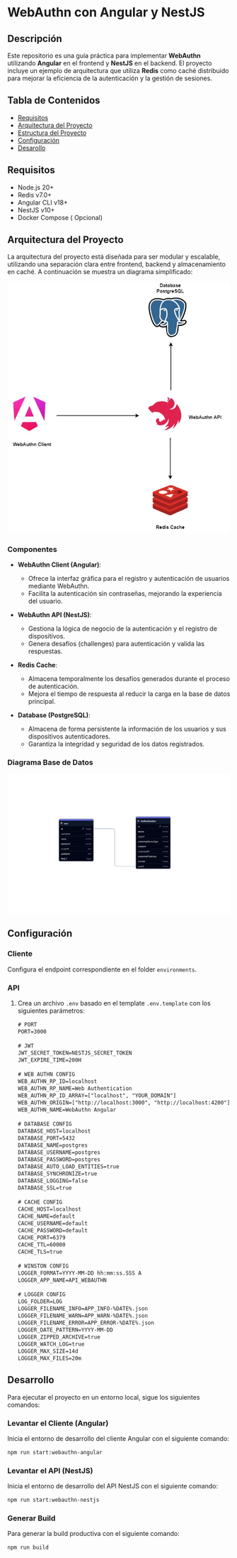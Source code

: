 # WebAuthn con Angular y NestJS

## Descripción

Este repositorio es una guía práctica para implementar **WebAuthn** utilizando **Angular** en el frontend y **NestJS** en el backend. El proyecto incluye un ejemplo de arquitectura que utiliza **Redis** como caché distribuido para mejorar la eficiencia de la autenticación y la gestión de sesiones.

## Tabla de Contenidos

- [Requisitos](#requisitos)
- [Arquitectura del Proyecto](#arquitectura-del-proyecto)
- [Estructura del Proyecto](#estructura-del-proyecto)
- [Configuración](#configuración)
- [Desarollo](#desarollo)

## Requisitos

- Node.js 20+
- Redis v7.0+
- Angular CLI v18+
- NestJS v10+
- Docker Compose ( Opcional)

## Arquitectura del Proyecto

La arquitectura del proyecto está diseñada para ser modular y escalable, utilizando una separación clara entre frontend, backend y almacenamiento en caché. A continuación se muestra un diagrama simplificado:

![Arquitectura](/docs/images/architecture-diagram.jpg)

### Componentes

- **WebAuthn Client (Angular)**:

  - Ofrece la interfaz gráfica para el registro y autenticación de usuarios mediante WebAuthn.
  - Facilita la autenticación sin contraseñas, mejorando la experiencia del usuario.

- **WebAuthn API (NestJS)**:

  - Gestiona la lógica de negocio de la autenticación y el registro de dispositivos.
  - Genera desafíos (challenges) para autenticación y valida las respuestas.

- **Redis Cache**:

  - Almacena temporalmente los desafíos generados durante el proceso de autenticación.
  - Mejora el tiempo de respuesta al reducir la carga en la base de datos principal.

- **Database (PostgreSQL)**:
  - Almacena de forma persistente la información de los usuarios y sus dispositivos autenticadores.
  - Garantiza la integridad y seguridad de los datos registrados.

### Diagrama Base de Datos

![Arquitectura](/docs/images/database-diagram.jpeg)

## Configuración

### Cliente

Configura el endpoint correspondiente en el folder `environments`.

### API

1. Crea un archivo `.env` basado en el template `.env.template` con los siguientes parámetros:

   ```env
   # PORT
   PORT=3000

   # JWT
   JWT_SECRET_TOKEN=NESTJS_SECRET_TOKEN
   JWT_EXPIRE_TIME=200H

   # WEB AUTHN CONFIG
   WEB_AUTHN_RP_ID=localhost
   WEB_AUTHN_RP_NAME=Web Authentication
   WEB_AUTHN_RP_ID_ARRAY=["localhost", "YOUR_DOMAIN"]
   WEB_AUTHN_ORIGIN=["http://localhost:3000", "http://localhost:4200"]
   WEB_AUTHN_NAME=WebAuthn Angular

   # DATABASE CONFIG
   DATABASE_HOST=localhost
   DATABASE_PORT=5432
   DATABASE_NAME=postgres
   DATABASE_USERNAME=postgres
   DATABASE_PASSWORD=postgres
   DATABASE_AUTO_LOAD_ENTITIES=true
   DATABASE_SYNCHRONIZE=true
   DATABASE_LOGGING=false
   DATABASE_SSL=true

   # CACHE CONFIG
   CACHE_HOST=localhost
   CACHE_NAME=default
   CACHE_USERNAME=default
   CACHE_PASSWORD=default
   CACHE_PORT=6379
   CACHE_TTL=60000
   CACHE_TLS=true

   # WINSTON CONFIG
   LOGGER_FORMAT=YYYY-MM-DD hh:mm:ss.SSS A
   LOGGER_APP_NAME=API_WEBAUTHN

   # LOGGER CONFIG
   LOG_FOLDER=LOG
   LOGGER_FILENAME_INFO=APP_INFO-%DATE%.json
   LOGGER_FILENAME_WARN=APP_WARN-%DATE%.json
   LOGGER_FILENAME_ERROR=APP_ERROR-%DATE%.json
   LOGGER_DATE_PATTERN=YYYY-MM-DD
   LOGGER_ZIPPED_ARCHIVE=true
   LOGGER_WATCH_LOG=true
   LOGGER_MAX_SIZE=14d
   LOGGER_MAX_FILES=20m
   ```

## Desarrollo
Para ejecutar el proyecto en un entorno local, sigue los siguientes comandos:

### Levantar el Cliente (Angular)
Inicia el entorno de desarrollo del cliente Angular con el siguiente comando:

```bash
npm run start:webauthn-angular
```

### Levantar el API (NestJS)
Inicia el entorno de desarrollo del API NestJS con el siguiente comando:

```bash
npm run start:webauthn-nestjs
 ```
 
### Generar Build
Para generar la build productiva con el siguiente comando: 

```bash
npm run build
 ```